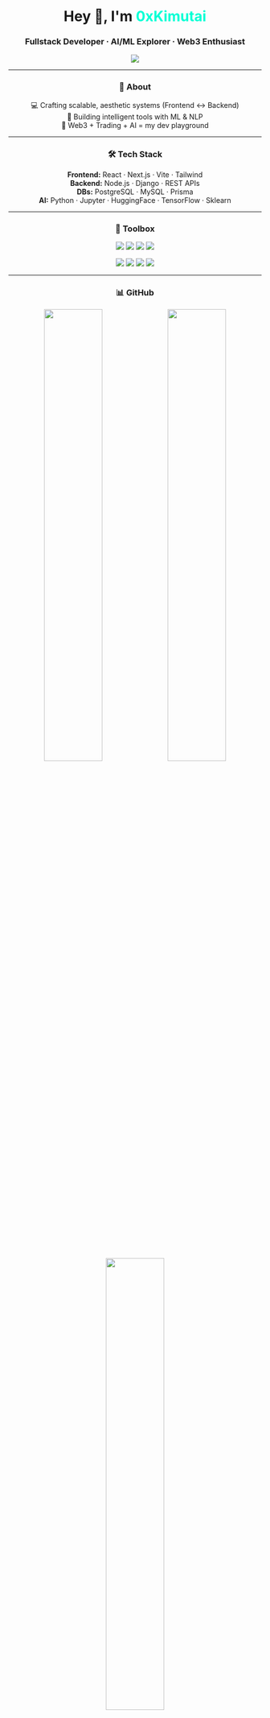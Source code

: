 <h1 align="center">Hey 👋, I'm <span style="color:#00ffd5;"><b>0xKimutai</b></span></h1>
<h3 align="center">Fullstack Developer · AI/ML Explorer · Web3 Enthusiast</h3>

<p align="center">
  <img src="https://readme-typing-svg.demolab.com?font=Fira+Code&size=20&pause=1000&center=true&vCenter=true&width=500&lines=Building+clean+code.;Crafting+AI+solutions.;Loving+Web3+tech.;Trading-focused+developer." />
</p>

<hr/>

<h3 align="center">🧠 About</h3>
<p align="center">
💻 Crafting scalable, aesthetic systems (Frontend ↔️ Backend)<br/>
🤖 Building intelligent tools with ML & NLP<br/>
🔮 Web3 + Trading + AI = my dev playground
</p>

<hr/>

<h3 align="center">🛠️ Tech Stack</h3>
<p align="center">
<b>Frontend:</b> React · Next.js · Vite · Tailwind<br/>
<b>Backend:</b> Node.js · Django · REST APIs<br/>
<b>DBs:</b> PostgreSQL · MySQL · Prisma<br/>
<b>AI:</b> Python · Jupyter · HuggingFace · TensorFlow · Sklearn
</p>

<hr/>

<h3 align="center">🧰 Toolbox</h3>

<p align="center">
  <img src="https://img.shields.io/badge/TypeScript-3178C6?logo=typescript&logoColor=white&style=flat"/>
  <img src="https://img.shields.io/badge/React-61DAFB?logo=react&logoColor=black&style=flat"/>
  <img src="https://img.shields.io/badge/Next.js-000?logo=next.js&logoColor=white&style=flat"/>
  <img src="https://img.shields.io/badge/Tailwind-38B2AC?logo=tailwind-css&logoColor=white&style=flat"/>
</p>

<p align="center">
  <img src="https://img.shields.io/badge/Python-3776AB?logo=python&logoColor=white&style=flat"/>
  <img src="https://img.shields.io/badge/Jupyter-F37626?logo=jupyter&logoColor=white&style=flat"/>
  <img src="https://img.shields.io/badge/HuggingFace-FCC624?logo=huggingface&logoColor=black&style=flat"/>
  <img src="https://img.shields.io/badge/TensorFlow-FF6F00?logo=tensorflow&logoColor=white&style=flat"/>
</p>

<hr/>

<h3 align="center">📊 GitHub</h3>

<p align="center">
  <img src="https://github-readme-stats.vercel.app/api?username=0xKimutai&show_icons=true&theme=tokyonight&hide_title=true" width="48%"/>
  <img src="https://streak-stats.demolab.com?user=0xKimutai&theme=tokyonight" width="48%" />
</p>

<p align="center">
  <img src="https://github-readme-stats.vercel.app/api/top-langs/?username=0xKimutai&layout=compact&theme=tokyonight" width="48%" />
</p>

<hr/>

<h3 align="center">📫 Reach Out</h3>
<p align="center">
  <a href="mailto:tezKim414@gmail.com">
    <img src="https://img.shields.io/badge/Gmail-D14836?style=for-the-badge&logo=gmail&logoColor=white"/>
  </a>
  &nbsp;&nbsp;
  <a href="https://x.com/royltyRvckyreal?s=08">
    <img src="https://img.shields.io/badge/X-000000?style=for-the-badge&logo=x&logoColor=white"/>
  </a>
</p>

<hr/>

<h3 align="center">💬 Quote</h3>
<p align="center"><em>
“Coding is logic with rhythm — solving real problems line by line.”
</em><br/>
<em>
“AI isn’t just automation — it’s augmentation.”
</em></p>
